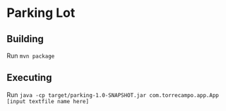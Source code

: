 # Parking Lot

## Building

Run `mvn package`

## Executing

Run `java -cp target/parking-1.0-SNAPSHOT.jar com.torrecampo.app.App [input textfile name here]`
